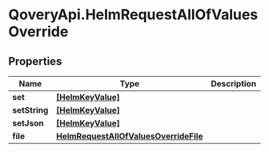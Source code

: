 # QoveryApi.HelmRequestAllOfValuesOverride

## Properties

Name | Type | Description | Notes
------------ | ------------- | ------------- | -------------
**set** | [**[HelmKeyValue]**](HelmKeyValue.md) |  | [optional] 
**setString** | [**[HelmKeyValue]**](HelmKeyValue.md) |  | [optional] 
**setJson** | [**[HelmKeyValue]**](HelmKeyValue.md) |  | [optional] 
**file** | [**HelmRequestAllOfValuesOverrideFile**](HelmRequestAllOfValuesOverrideFile.md) |  | [optional] 


